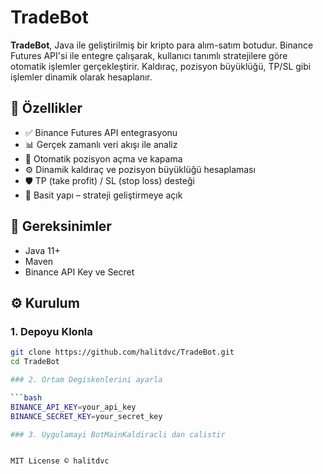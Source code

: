 # TradeBot

**TradeBot**, Java ile geliştirilmiş bir kripto para alım-satım botudur. Binance Futures API'si ile entegre çalışarak, kullanıcı tanımlı stratejilere göre otomatik işlemler gerçekleştirir. Kaldıraç, pozisyon büyüklüğü, TP/SL gibi işlemler dinamik olarak hesaplanır.

## 🚀 Özellikler

- ✅ Binance Futures API entegrasyonu
- 📊 Gerçek zamanlı veri akışı ile analiz
- 🧠 Otomatik pozisyon açma ve kapama
- ⚙️ Dinamik kaldıraç ve pozisyon büyüklüğü hesaplaması
- 🛡️ TP (take profit) / SL (stop loss) desteği
- 📁 Basit yapı – strateji geliştirmeye açık

## 🔧 Gereksinimler

- Java 11+
- Maven
- Binance API Key ve Secret

## ⚙️ Kurulum

### 1. Depoyu Klonla

```bash
git clone https://github.com/halitdvc/TradeBot.git
cd TradeBot

### 2. Ortam Degiskenlerini ayarla

```bash
BINANCE_API_KEY=your_api_key
BINANCE_SECRET_KEY=your_secret_key

### 3. Uygulamayi BotMainKaldiracli dan calistir


MIT License © halitdvc
